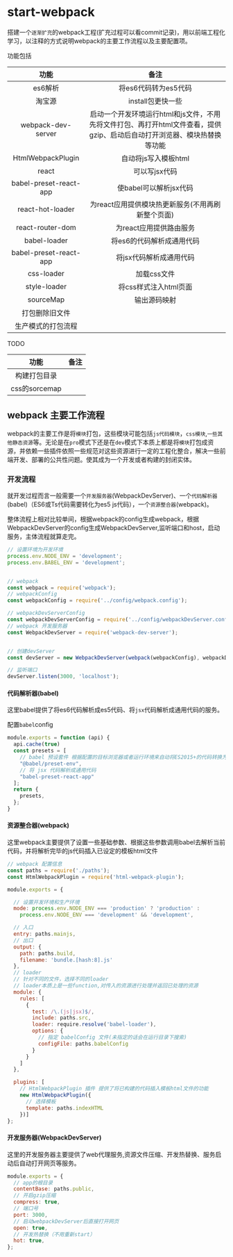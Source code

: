 # start-webpack

搭建一个`逐渐扩充`的webpack工程(扩充过程可以看commit记录)，用以前端工程化学习，以注释的方式说明webpack的主要工作流程以及主要配置项。

功能包括

|功能|备注|
|:--:|:--:|
|es6解析|将es6代码转为es5代码|
|淘宝源|install包更快一些|
|webpack-dev-server|启动一个开发环境运行html和js文件，不用先将文件打包、再打开html文件查看，提供gzip、启动后自动打开浏览器、模块热替换等功能|
|HtmlWebpackPlugin|自动将js写入模板html|
|react|可以写jsx代码|
|babel-preset-react-app|使babel可以解析jsx代码|
|react-hot-loader|为react应用提供模块热更新服务(不用再刷新整个页面)|
|react-router-dom|为react应用提供路由服务|
|babel-loader|将es6的代码解析成通用代码|
|babel-preset-react-app|将jsx代码解析成通用代码|
|css-loader|加载css文件|
|style-loader|将css样式注入html页面|
|sourceMap|输出源码映射|
|打包删除旧文件||
|生产模式的打包流程||


TODO

|功能|备注|
|:--:|:--:|
|构建打包目录||
|css的sorcemap||

## webpack 主要工作流程
webpack的主要工作是将`模块`打包，这些模块可能包括`js代码模块`，`css模块`,`一些其他静态资源`等。无论是在`pro`模式下还是在`dev`模式下本质上都是将`模块`打包成资源，并依赖一些插件依照一些规范对这些资源进行一定的工程化整合，解决一些前端开发、部署的公共性问题。使其成为一个开发或者构建的封闭实体。

### 开发流程
就开发过程而言一般需要一个`开发服务器`(WebpackDevServer)、一个`代码解析器`(babel)（ES6或Ts代码需要转化为es5 js代码），一个`资源整合器`(webpack)。

整体流程上相对比较单间，根据webpack的config生成webpack，根据WebpackDevServer的config生成WebpackDevServer,监听端口和host，启动服务，主体流程就算走完。

```javascript
// 设置环境为开发环境
process.env.NODE_ENV = 'development';
process.env.BABEL_ENV = 'development';


// webpack
const webpack = require('webpack');
// webpackConfig
const webpackConfig = require('../config/webpack.config');

// webpackDevServerConfig
const webpackDevServerConfig = require('../config/webpackDevServer.config');
// webpack 开发服务器
const WebpackDevServer = require('webpack-dev-server');


// 创建devServer
const devServer = new WebpackDevServer(webpack(webpackConfig), webpackDevServerConfig);

// 监听端口
devServer.listen(3000, 'localhost');
```
#### 代码解析器(babel)
这里babel提供了将es6代码解析成es5代码、将`jsx`代码解析成通用代码的服务。

配置`babel`config
```javascript
module.exports = function (api) {
  api.cache(true)
  const presets = [
    // babel 预设套件 根据配置的目标浏览器或者运行环境来自动将ES2015+的代码转换为es5
    "@babel/preset-env",
    // 将 jsx 代码解析成通用代码
    "babel-preset-react-app"
  ];
  return {
    presets,
  };
}
```
#### 资源整合器(webpack)

这里webpack主要提供了设置一些基础参数、根据这些参数调用babel去解析当前代码，并将解析完毕的js代码插入已设定的模板html文件

```javascript
// webpack 配置信息
const paths = require('./paths');
const HtmlWebpackPlugin = require('html-webpack-plugin');

module.exports = {

  // 设置开发环境和生产环境
  mode: process.env.NODE_ENV === 'production' ? 'production' :
    process.env.NODE_ENV === 'development' && 'development',

  // 入口
  entry: paths.mainjs,
  // 出口
  output: {
    path: paths.build,
    filename: 'bundle.[hash:8].js'
  },
  // loader
  // 针对不同的文件，选择不同的loader
  // loader本质上是一些function,对传入的资源进行处理并返回已处理的资源
  module: {
    rules: [
      {
        test: /\.(js|jsx)$/,
        include: paths.src,
        loader: require.resolve('babel-loader'),
        options: {
          // 指定 babelConfig 文件(未指定的话会在运行目录下搜索)
          configFile: paths.babelConfig
        }
      }
    ]
  },

  plugins: [
    // HtmlWebpackPlugin 插件 提供了将已构建的代码插入模板html文件的功能
    new HtmlWebpackPlugin({
      // 选择模板
      template: paths.indexHTML
    })]
};

```

#### 开发服务器(WebpackDevServer)
这里的开发服务器主要提供了web代理服务,资源文件压缩、开发热替换、服务启动后自动打开网页等服务。

```javascript
module.exports = {
  // app的根目录
  contentBase: paths.public,
  // 开启gzip压缩
  compress: true,
  // 端口号
  port: 3000,
  // 启动webpackDevServer后直接打开网页
  open: true,
  // 开发热替换（不用重新start）
  hot: true,
};
```
